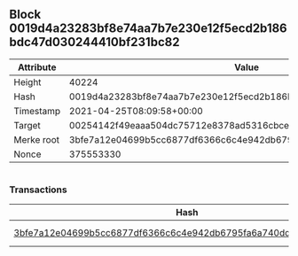 ## Block 0019d4a23283bf8e74aa7b7e230e12f5ecd2b186bdc47d030244410bf231bc82

Attribute | Value
--- | ---
Height | 40224
Hash | 0019d4a23283bf8e74aa7b7e230e12f5ecd2b186bdc47d030244410bf231bc82
Timestamp | 2021-04-25T08:09:58+00:00
Target | 00254142f49eaaa504dc75712e8378ad5316cbcead634704b3734b6271167cc4
Merke root | 3bfe7a12e04699b5cc6877df6366c6c4e942db6795fa6a740ddf8b1ec50b1d03
Nonce | 375553330

```

```

### Transactions

Hash | Amount
--- | ---
[3bfe7a12e04699b5cc6877df6366c6c4e942db6795fa6a740ddf8b1ec50b1d03](3bfe7a12e04699b5cc6877df6366c6c4e942db6795fa6a740ddf8b1ec50b1d03.md) | 10.00000000 SKEPTI 
